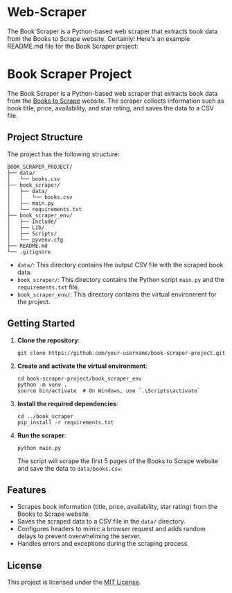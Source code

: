 # Web-Scraper
The Book Scraper is a Python-based web scraper that extracts book data from the Books to Scrape website. Certainly! Here's an example README.md file for the Book Scraper project:

# Book Scraper Project

The Book Scraper is a Python-based web scraper that extracts book data from the [Books to Scrape](http://books.toscrape.com/) website. The scraper collects information such as book title, price, availability, and star rating, and saves the data to a CSV file.

## Project Structure

The project has the following structure:

```
BOOK_SCRAPER_PROJECT/
├── data/
│   └── books.csv
├── book_scraper/
│   ├── data/
│   │   └── books.csv
│   ├── main.py
│   └── requirements.txt
├── book_scraper_env/
│   ├── Include/
│   ├── Lib/
│   ├── Scripts/
│   └── pyvenv.cfg
├── README.md
└── .gitignore
```

- `data/`: This directory contains the output CSV file with the scraped book data.
- `book_scraper/`: This directory contains the Python script `main.py` and the `requirements.txt` file.
- `book_scraper_env/`: This directory contains the virtual environment for the project.


## Getting Started

1. **Clone the repository**:
   ```
   git clone https://github.com/your-username/book-scraper-project.git
   ```

2. **Create and activate the virtual environment**:
   ```
   cd book-scraper-project/book_scraper_env
   python -m venv .
   source bin/activate  # On Windows, use `.\Scripts\activate`
   ```

3. **Install the required dependencies**:
   ```
   cd ../book_scraper
   pip install -r requirements.txt
   ```

4. **Run the scraper**:
   ```
   python main.py
   ```

   The script will scrape the first 5 pages of the Books to Scrape website and save the data to `data/books.csv`.

## Features

- Scrapes book information (title, price, availability, star rating) from the Books to Scrape website.
- Saves the scraped data to a CSV file in the `data/` directory.
- Configures headers to mimic a browser request and adds random delays to prevent overwhelming the server.
- Handles errors and exceptions during the scraping process.


## License

This project is licensed under the [MIT License](LICENSE).
